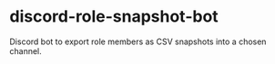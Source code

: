 # discord-role-snapshot-bot
Discord bot to export role members as CSV snapshots into a chosen channel.
